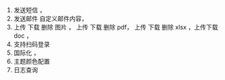 1.  发送短信 ，
2.  发送邮件 自定义邮件内容， 
3.  上传 下载 删除 图片 ， 上传 下载 删除 pdf， 上传 下载 删除 xlsx ，上传下载doc  ， 
4.  支持扫码登录
5.  国际化 ， 
6.  主题颜色配置
7.  日志查询